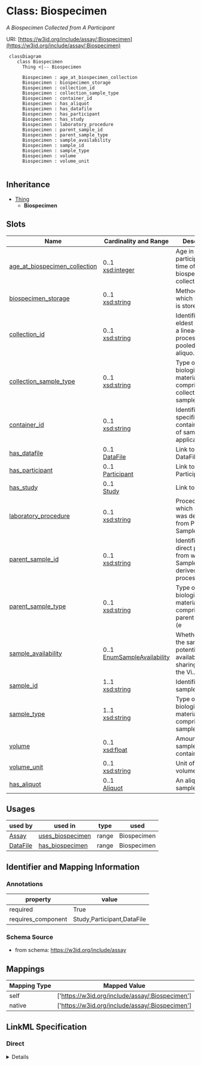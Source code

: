 # Class: Biospecimen
_A Biospecimen Collected from A Participant_





URI: [https://w3id.org/include/assay/:Biospecimen](https://w3id.org/include/assay/:Biospecimen)




```mermaid
 classDiagram
    class Biospecimen
      Thing <|-- Biospecimen
      
      Biospecimen : age_at_biospecimen_collection
      Biospecimen : biospecimen_storage
      Biospecimen : collection_id
      Biospecimen : collection_sample_type
      Biospecimen : container_id
      Biospecimen : has_aliquot
      Biospecimen : has_datafile
      Biospecimen : has_participant
      Biospecimen : has_study
      Biospecimen : laboratory_procedure
      Biospecimen : parent_sample_id
      Biospecimen : parent_sample_type
      Biospecimen : sample_availability
      Biospecimen : sample_id
      Biospecimen : sample_type
      Biospecimen : volume
      Biospecimen : volume_unit
      
```





## Inheritance
* [Thing](Thing.md)
    * **Biospecimen**



## Slots

| Name | Cardinality and Range  | Description  |
| ---  | ---  | --- |
| [age_at_biospecimen_collection](age_at_biospecimen_collection.md) | 0..1 <br/> [xsd:integer](xsd:integer)  | Age in days of participant at time of biospecimen collection  |
| [biospecimen_storage](biospecimen_storage.md) | 0..1 <br/> [xsd:string](xsd:string)  | Method by which Container is stored (e  |
| [collection_id](collection_id.md) | 0..1 <br/> [xsd:string](xsd:string)  | Identifier for the eldest sample in a lineage of processed, pooled, or aliquo...  |
| [collection_sample_type](collection_sample_type.md) | 0..1 <br/> [xsd:string](xsd:string)  | Type of biological material comprising the collected sample (e  |
| [container_id](container_id.md) | 0..1 <br/> [xsd:string](xsd:string)  | Identifier for specific container/aliquot of sample, if applicable  |
| [has_datafile](has_datafile.md) | 0..1 <br/> [DataFile](DataFile.md)  | Link to a DataFile  |
| [has_participant](has_participant.md) | 0..1 <br/> [Participant](Participant.md)  | Link to a Participant  |
| [has_study](has_study.md) | 0..1 <br/> [Study](Study.md)  | Link to a Study  |
| [laboratory_procedure](laboratory_procedure.md) | 0..1 <br/> [xsd:string](xsd:string)  | Procedure by which Sample was derived from Parent Sample (e  |
| [parent_sample_id](parent_sample_id.md) | 0..1 <br/> [xsd:string](xsd:string)  | Identifier for the direct parent from which Sample was derived, processed, po...  |
| [parent_sample_type](parent_sample_type.md) | 0..1 <br/> [xsd:string](xsd:string)  | Type of biological material comprising the parent sample (e  |
| [sample_availability](sample_availability.md) | 0..1 <br/> [EnumSampleAvailability](EnumSampleAvailability.md)  | Whether or not the sample is potentially available for sharing through the Vi...  |
| [sample_id](sample_id.md) | 1..1 <br/> [xsd:string](xsd:string)  | Identifier for sample  |
| [sample_type](sample_type.md) | 1..1 <br/> [xsd:string](xsd:string)  | Type of biological material comprising the sample (e  |
| [volume](volume.md) | 0..1 <br/> [xsd:float](xsd:float)  | Amount of sample in container  |
| [volume_unit](volume_unit.md) | 0..1 <br/> [xsd:string](xsd:string)  | Unit of sample volume  |
| [has_aliquot](has_aliquot.md) | 0..1 <br/> [Aliquot](Aliquot.md)  | An aliquot of a sample  |


## Usages


| used by | used in | type | used |
| ---  | --- | --- | --- |
| [Assay](Assay.md) | [uses_biospecimen](uses_biospecimen.md) | range | Biospecimen |
| [DataFile](DataFile.md) | [has_biospecimen](has_biospecimen.md) | range | Biospecimen |



## Identifier and Mapping Information





### Annotations

| property | value |
| --- | --- |
| required | True |
| requires_component | Study,Participant,DataFile |




### Schema Source


* from schema: https://w3id.org/include/assay







## Mappings

| Mapping Type | Mapped Value |
| ---  | ---  |
| self | ['https://w3id.org/include/assay/:Biospecimen'] |
| native | ['https://w3id.org/include/assay/:Biospecimen'] |


## LinkML Specification

<!-- TODO: investigate https://stackoverflow.com/questions/37606292/how-to-create-tabbed-code-blocks-in-mkdocs-or-sphinx -->

### Direct

<details>
```yaml
name: Biospecimen
definition_uri: include:Biospecimen
annotations:
  required:
    tag: required
    value: 'True'
  requires_component:
    tag: requires_component
    value: Study,Participant,DataFile
description: A Biospecimen Collected from A Participant
title: Biospecimen
from_schema: https://w3id.org/include/assay
rank: 1000
is_a: Thing
slots:
- age_at_biospecimen_collection
- biospecimen_storage
- collection_id
- collection_sample_type
- container_id
- has_datafile
- has_participant
- has_study
- laboratory_procedure
- parent_sample_id
- parent_sample_type
- sample_availability
- sample_id
- sample_type
- volume
- volume_unit
- has_aliquot

```
</details>

### Induced

<details>
```yaml
name: Biospecimen
definition_uri: include:Biospecimen
annotations:
  required:
    tag: required
    value: 'True'
  requires_component:
    tag: requires_component
    value: Study,Participant,DataFile
description: A Biospecimen Collected from A Participant
title: Biospecimen
from_schema: https://w3id.org/include/assay
rank: 1000
is_a: Thing
attributes:
  age_at_biospecimen_collection:
    name: age_at_biospecimen_collection
    definition_uri: include:age_at_biospecimen_collection
    description: Age in days of participant at time of biospecimen collection
    title: Age At Biospecimen Collection
    from_schema: https://w3id.org/include/assay
    rank: 1000
    alias: age_at_biospecimen_collection
    owner: Biospecimen
    domain_of:
    - Biospecimen
    range: integer
  biospecimen_storage:
    name: biospecimen_storage
    definition_uri: include:biospecimen_storage
    description: Method by which Container is stored (e.g. -80C freezer, Liquid nitrogen,
      etc.)
    title: Biospecimen Storage
    from_schema: https://w3id.org/include/assay
    rank: 1000
    alias: biospecimen_storage
    owner: Biospecimen
    domain_of:
    - Biospecimen
    range: string
  collection_id:
    name: collection_id
    definition_uri: include:collection_id
    description: Identifier for the eldest sample in a lineage of processed, pooled,
      or aliquoted samples. This may be the same as Parent Sample ID or Sample ID
      (if no processing was performed).
    title: Collection Id
    from_schema: https://w3id.org/include/assay
    rank: 1000
    alias: collection_id
    owner: Biospecimen
    domain_of:
    - Biospecimen
    - DataFile
    range: string
  collection_sample_type:
    name: collection_sample_type
    definition_uri: include:collection_sample_type
    description: Type of biological material comprising the collected sample (e.g.
      Whole blood, Bone marrow, Saliva, etc.)
    title: Collection Sample Type
    from_schema: https://w3id.org/include/assay
    rank: 1000
    alias: collection_sample_type
    owner: Biospecimen
    domain_of:
    - Biospecimen
    range: string
  container_id:
    name: container_id
    definition_uri: include:container_id
    description: Identifier for specific container/aliquot of sample, if applicable.
      For example, distinct aliquots of a sample will have the same Sample ID but
      different Container IDs.
    title: Container Id
    from_schema: https://w3id.org/include/assay
    rank: 1000
    alias: container_id
    owner: Biospecimen
    domain_of:
    - Biospecimen
    range: string
  has_datafile:
    name: has_datafile
    definition_uri: include:has_datafile
    description: Link to a DataFile
    title: Has Datafile
    from_schema: https://w3id.org/include/assay
    rank: 1000
    alias: has_datafile
    owner: Biospecimen
    domain_of:
    - Participant
    - Biospecimen
    range: DataFile
  has_participant:
    name: has_participant
    definition_uri: include:has_participant
    description: Link to a Participant
    title: Has Participant
    from_schema: https://w3id.org/include/participant
    rank: 1000
    alias: has_participant
    owner: Biospecimen
    domain_of:
    - FamilyGroup
    - Condition
    - Biospecimen
    - DataFile
    range: Participant
  has_study:
    name: has_study
    definition_uri: include:has_study
    description: Link to a Study
    title: Has Study
    from_schema: https://w3id.org/include/participant
    rank: 1000
    alias: has_study
    owner: Biospecimen
    domain_of:
    - Participant
    - Biospecimen
    - DataFile
    range: Study
  laboratory_procedure:
    name: laboratory_procedure
    definition_uri: include:laboratory_procedure
    description: Procedure by which Sample was derived from Parent Sample (e.g. RBC
      lysis, Centrifugation, Ficoll, etc.)
    title: Laboratory Procedure
    from_schema: https://w3id.org/include/assay
    rank: 1000
    alias: laboratory_procedure
    owner: Biospecimen
    domain_of:
    - Biospecimen
    range: string
  parent_sample_id:
    name: parent_sample_id
    definition_uri: include:parent_sample_id
    description: Identifier for the direct parent from which Sample was derived, processed,
      pooled, etc. (if applicable)
    title: Parent Sample Id
    from_schema: https://w3id.org/include/assay
    rank: 1000
    alias: parent_sample_id
    owner: Biospecimen
    domain_of:
    - Biospecimen
    range: string
  parent_sample_type:
    name: parent_sample_type
    definition_uri: include:parent_sample_type
    description: Type of biological material comprising the parent sample (e.g. Plasma,
      Serum, White blood cells, etc.)
    title: Parent Sample Type
    from_schema: https://w3id.org/include/assay
    rank: 1000
    alias: parent_sample_type
    owner: Biospecimen
    domain_of:
    - Biospecimen
    range: string
  sample_availability:
    name: sample_availability
    definition_uri: include:sample_availability
    description: Whether or not the sample is potentially available for sharing through
      the Virtual Biorepository
    title: Sample Availability
    from_schema: https://w3id.org/include/assay
    rank: 1000
    alias: sample_availability
    owner: Biospecimen
    domain_of:
    - Biospecimen
    range: enum_sample_availability
  sample_id:
    name: sample_id
    definition_uri: include:sample_id
    description: Identifier for sample. A sample is a unique biological material;
      two samples with two different IDs are biologically distinct.
    title: Sample Id
    from_schema: https://w3id.org/include/assay
    rank: 1000
    alias: sample_id
    owner: Biospecimen
    domain_of:
    - Biospecimen
    range: string
    required: true
  sample_type:
    name: sample_type
    definition_uri: include:sample_type
    description: Type of biological material comprising the sample (e.g. Plasma, Serum,
      White blood cells, DNA, RNA, etc.)
    title: Sample Type
    from_schema: https://w3id.org/include/assay
    rank: 1000
    alias: sample_type
    owner: Biospecimen
    domain_of:
    - Biospecimen
    range: string
    required: true
  volume:
    name: volume
    definition_uri: include:volume
    description: Amount of sample in container
    title: Volume
    from_schema: https://w3id.org/include/assay
    rank: 1000
    alias: volume
    owner: Biospecimen
    domain_of:
    - Biospecimen
    range: float
  volume_unit:
    name: volume_unit
    definition_uri: include:volume_unit
    description: Unit of sample volume
    title: Volume Unit
    from_schema: https://w3id.org/include/assay
    rank: 1000
    alias: volume_unit
    owner: Biospecimen
    domain_of:
    - Biospecimen
    range: string
  has_aliquot:
    name: has_aliquot
    definition_uri: include:has_aliquot
    description: An aliquot of a sample
    title: Has Aliquot
    from_schema: https://w3id.org/include/assay
    rank: 1000
    alias: has_aliquot
    owner: Biospecimen
    domain_of:
    - Biospecimen
    range: Aliquot

```
</details>